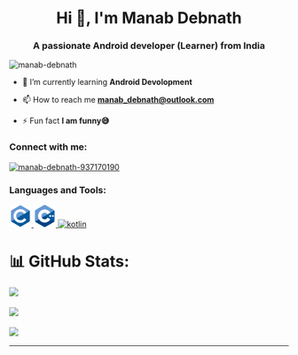 <h1 align="center">Hi 👋, I'm Manab Debnath</h1>
<h3 align="center">A passionate Android developer (Learner) from India</h3>

<p align="left"> <img src="https://komarev.com/ghpvc/?username=manab-debnath&label=Profile%20views&color=0e75b6&style=flat" alt="manab-debnath" /> </p>

- 🌱 I’m currently learning **Android Devolopment**

- 📫 How to reach me **manab_debnath@outlook.com**

- ⚡ Fun fact **I am funny😅**

<h3 align="left">Connect with me:</h3>
<p align="left">
<a href="https://linkedin.com/in/manab-debnath-937170190" target="blank"><img align="center" src="https://raw.githubusercontent.com/rahuldkjain/github-profile-readme-generator/master/src/images/icons/Social/linked-in-alt.svg" alt="manab-debnath-937170190" height="30" width="40" /></a>
</p>

<h3 align="left">Languages and Tools:</h3>
<p align="left"> <a href="https://www.cprogramming.com/" target="_blank" rel="noreferrer"> <img src="https://raw.githubusercontent.com/devicons/devicon/master/icons/c/c-original.svg" alt="c" width="40" height="40"/> </a> <a href="https://www.w3schools.com/cpp/" target="_blank" rel="noreferrer"> <img src="https://raw.githubusercontent.com/devicons/devicon/master/icons/cplusplus/cplusplus-original.svg" alt="cplusplus" width="40" height="40"/> </a> <a href="https://kotlinlang.org" target="_blank" rel="noreferrer"> <img src="https://www.vectorlogo.zone/logos/kotlinlang/kotlinlang-icon.svg" alt="kotlin" width="40" height="40"/> </a> </p>

# 📊 GitHub Stats:
![](https://github-readme-stats.vercel.app/api?username=Manab-Debnath&theme=dark&hide_border=false&include_all_commits=false&count_private=false)<br/> <br/>
![](https://github-readme-streak-stats.herokuapp.com/?user=Manab-Debnath&theme=dark&hide_border=false)<br/> <br/>
![](https://github-readme-stats.vercel.app/api/top-langs/?username=Manab-Debnath&theme=dark&hide_border=false&include_all_commits=false&count_private=false&layout=compact)

---


<!-- Proudly created with GPRM ( https://gprm.itsvg.in ) -->

